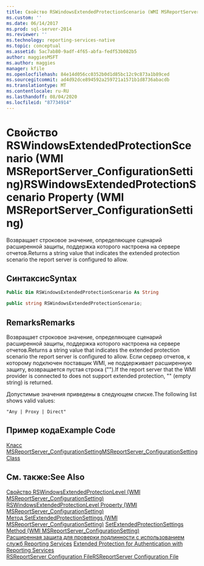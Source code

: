 ```yaml
---
title: Свойство RSWindowsExtendedProtectionScenario (WMI MSReportServer_ConfigurationSetting) | Документация Майкрософт
ms.custom: ''
ms.date: 06/14/2017
ms.prod: sql-server-2014
ms.reviewer: ''
ms.technology: reporting-services-native
ms.topic: conceptual
ms.assetid: 5ac7ab80-9adf-4f65-abfa-fedf53b082b5
author: maggiesMSFT
ms.author: maggies
manager: kfile
ms.openlocfilehash: 84e14d056cc0352b0d1d85bc12c9c873a1b89ced
ms.sourcegitcommit: ad4d92dce894592a259721a1571b1d8736abacdb
ms.translationtype: MT
ms.contentlocale: ru-RU
ms.lasthandoff: 08/04/2020
ms.locfileid: "87734914"
---
```

# <a name="rswindowsextendedprotectionscenario-property-wmi-msreportserver_configurationsetting"></a><span data-ttu-id="89e90-102">Свойство RSWindowsExtendedProtectionScenario (WMI MSReportServer_ConfigurationSetting)</span><span class="sxs-lookup"><span data-stu-id="89e90-102">RSWindowsExtendedProtectionScenario Property (WMI MSReportServer_ConfigurationSetting)</span></span>
  <span data-ttu-id="89e90-103">Возвращает строковое значение, определяющее сценарий расширенной защиты, поддержка которого настроена на сервере отчетов.</span><span class="sxs-lookup"><span data-stu-id="89e90-103">Returns a string value that indicates the extended protection scenario the report server is configured to allow.</span></span>  
  
## <a name="syntax"></a><span data-ttu-id="89e90-104">Синтаксис</span><span class="sxs-lookup"><span data-stu-id="89e90-104">Syntax</span></span>  
  
```vb  
Public Dim RSWindowsExtendedProtectionScenario As String  
```  
  
```csharp  
public string RSWindowsExtendedProtectionScenario;  
```  
  
## <a name="remarks"></a><span data-ttu-id="89e90-105">Remarks</span><span class="sxs-lookup"><span data-stu-id="89e90-105">Remarks</span></span>  
 <span data-ttu-id="89e90-106">Возвращает строковое значение, определяющее сценарий расширенной защиты, поддержка которого настроена на сервере отчетов.</span><span class="sxs-lookup"><span data-stu-id="89e90-106">Returns a string value that indicates the extended protection scenario the report server is configured to allow.</span></span> <span data-ttu-id="89e90-107">Если сервер отчетов, к которому подключен поставщик WMI, не поддерживает расширенную защиту, возвращается пустая строка ("").</span><span class="sxs-lookup"><span data-stu-id="89e90-107">If the report server that the WMI provider is connected to does not support extended protection, "" (empty string) is returned.</span></span>  
  
 <span data-ttu-id="89e90-108">Допустимые значения приведены в следующем списке.</span><span class="sxs-lookup"><span data-stu-id="89e90-108">The following list shows valid values:</span></span>  
  
 `"Any | Proxy | Direct"`  
  
## <a name="example-code"></a><span data-ttu-id="89e90-109">Пример кода</span><span class="sxs-lookup"><span data-stu-id="89e90-109">Example Code</span></span>  
 [<span data-ttu-id="89e90-110">Класс MSReportServer_ConfigurationSetting</span><span class="sxs-lookup"><span data-stu-id="89e90-110">MSReportServer_ConfigurationSetting Class</span></span>](msreportserver-configurationsetting-class.md)  
  
## <a name="see-also"></a><span data-ttu-id="89e90-111">См. также:</span><span class="sxs-lookup"><span data-stu-id="89e90-111">See Also</span></span>  
 <span data-ttu-id="89e90-112">[Свойство RSWindowsExtendedProtectionLevel (WMI MSReportServer_ConfigurationSetting)](rswindowsextendedprotectionlevel-property.md) </span><span class="sxs-lookup"><span data-stu-id="89e90-112">[RSWindowsExtendedProtectionLevel Property &#40;WMI MSReportServer_ConfigurationSetting&#41;](rswindowsextendedprotectionlevel-property.md) </span></span>  
 <span data-ttu-id="89e90-113">[Метод SetExtendedProtectionSettings (WMI MSReportServer_ConfigurationSetting)](configurationsetting-method-setextendedprotectionsettings.md) </span><span class="sxs-lookup"><span data-stu-id="89e90-113">[SetExtendedProtectionSettings Method &#40;WMI MSReportServer_ConfigurationSetting&#41;](configurationsetting-method-setextendedprotectionsettings.md) </span></span>  
 <span data-ttu-id="89e90-114">[Расширенная защита для проверки подлинности с использованием служб Reporting Services](../security/extended-protection-for-authentication-with-reporting-services.md) </span><span class="sxs-lookup"><span data-stu-id="89e90-114">[Extended Protection for Authentication with Reporting Services](../security/extended-protection-for-authentication-with-reporting-services.md) </span></span>  
 [<span data-ttu-id="89e90-115">RSReportServer Configuration File</span><span class="sxs-lookup"><span data-stu-id="89e90-115">RSReportServer Configuration File</span></span>](../report-server/rsreportserver-config-configuration-file.md)  
  
  
